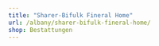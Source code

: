 ```yaml
---
title: "Sharer-Bifulk Fineral Home"
url: /albany/sharer-bifulk-fineral-home/
shop: Bestattungen
---
```

